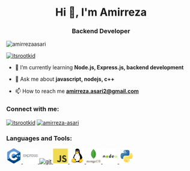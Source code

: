 <h1 align="center">Hi 👋, I'm Amirreza</h1>
<h3 align="center">Backend Developer</h3>

<p align="left"> <img src="https://komarev.com/ghpvc/?username=amirrezaasari&label=Profile%20views&color=ff7300&style=flat" alt="amirrezaasari" /> </p>

<p align="left"> <a href="https://twitter.com/itsrootkid" target="blank"><img src="https://img.shields.io/twitter/follow/itsrootkid?logo=twitter&style=for-the-badge" alt="itsrootkid" /></a> </p>

- 🌱 I’m currently learning **Node.js, Express.js, backend development**

- 💬 Ask me about **javascript, nodejs, c++**

- 📫 How to reach me **amirreza.asari2@gmail.com**

<h3 align="left">Connect with me:</h3>
<p align="left">
<a href="https://twitter.com/itsrootkid" target="blank"><img align="center" src="https://raw.githubusercontent.com/rahuldkjain/github-profile-readme-generator/master/src/images/icons/Social/twitter.svg" alt="itsrootkid" height="30" width="40" /></a>
<a href="https://linkedin.com/in/amirreza-asari" target="blank"><img align="center" src="https://raw.githubusercontent.com/rahuldkjain/github-profile-readme-generator/master/src/images/icons/Social/linked-in-alt.svg" alt="amirreza-asari" height="30" width="40" /></a>
</p>

<h3 align="left">Languages and Tools:</h3>
<p align="left"> <a href="https://www.w3schools.com/cpp/" target="_blank" rel="noreferrer"> <img src="https://raw.githubusercontent.com/devicons/devicon/master/icons/cplusplus/cplusplus-original.svg" alt="cplusplus" width="40" height="40"/> </a> <a href="https://expressjs.com" target="_blank" rel="noreferrer"> <img src="https://raw.githubusercontent.com/devicons/devicon/master/icons/express/express-original-wordmark.svg" alt="express" width="40" height="40"/> </a> <a href="https://git-scm.com/" target="_blank" rel="noreferrer"> <img src="https://www.vectorlogo.zone/logos/git-scm/git-scm-icon.svg" alt="git" width="40" height="40"/> </a> <a href="https://developer.mozilla.org/en-US/docs/Web/JavaScript" target="_blank" rel="noreferrer"> <img src="https://raw.githubusercontent.com/devicons/devicon/master/icons/javascript/javascript-original.svg" alt="javascript" width="40" height="40"/> </a> <a href="https://www.linux.org/" target="_blank" rel="noreferrer"> <img src="https://raw.githubusercontent.com/devicons/devicon/master/icons/linux/linux-original.svg" alt="linux" width="40" height="40"/> </a> <a href="https://www.mongodb.com/" target="_blank" rel="noreferrer"> <img src="https://raw.githubusercontent.com/devicons/devicon/master/icons/mongodb/mongodb-original-wordmark.svg" alt="mongodb" width="40" height="40"/> </a> <a href="https://nodejs.org" target="_blank" rel="noreferrer"> <img src="https://raw.githubusercontent.com/devicons/devicon/master/icons/nodejs/nodejs-original-wordmark.svg" alt="nodejs" width="40" height="40"/> </a> <a href="https://www.python.org" target="_blank" rel="noreferrer"> <img src="https://raw.githubusercontent.com/devicons/devicon/master/icons/python/python-original.svg" alt="python" width="40" height="40"/> </a> </p>
